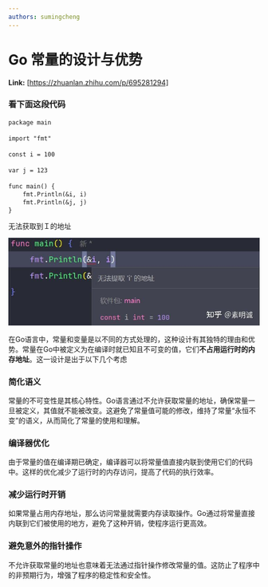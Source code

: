 ```yaml
---
authors: sumingcheng
---
```

# Go 常量的设计与优势



 **Link:** [https://zhuanlan.zhihu.com/p/695281294]

### 看下面这段代码  
```
package main
​
import "fmt"
​
const i = 100
​
var j = 123
​
func main() {
    fmt.Println(&i, i)
    fmt.Println(&j, j)
}

```

无法获取到Ｉ的地址

![d92293b286b371adfffbd998de2f064e](../image/d92293b286b371adfffbd998de2f064e.jpg)

在Go语言中，常量和变量是以不同的方式处理的，这种设计有其独特的理由和优势。常量在Go中被定义为在编译时就已知且不可变的值，它们**不占用运行时的内存地址**。这一设计是出于以下几个考虑

### 简化语义  

常量的不可变性是其核心特性。Go语言通过不允许获取常量的地址，确保常量一旦被定义，其值就不能被改变。这避免了常量值可能的修改，维持了常量“永恒不变”的语义，从而简化了常量的使用和理解。

### 编译器优化  

由于常量的值在编译期已确定，编译器可以将常量值直接内联到使用它们的代码中。这样的优化减少了运行时的内存访问，提高了代码的执行效率。

### 减少运行时开销  

如果常量占用内存地址，那么访问常量就需要内存读取操作。Go通过将常量直接内联到它们被使用的地方，避免了这种开销，使程序运行更高效。

### 避免意外的指针操作  

不允许获取常量的地址也意味着无法通过指针操作修改常量的值。这防止了程序中的非预期行为，增强了程序的稳定性和安全性。

